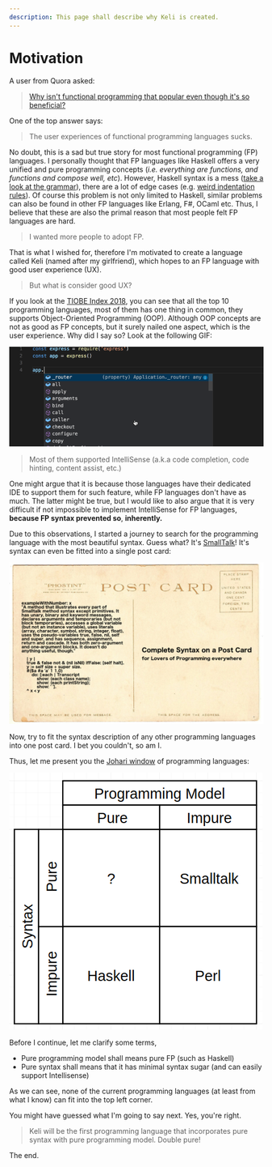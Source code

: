 ```yaml
---
description: This page shall describe why Keli is created.
---
```


# Motivation

A user from Quora asked: 

> [Why isn't functional programming that popular even though it's so beneficial?](https://www.quora.com/Why-isnt-functional-programming-that-popular-even-though-its-so-beneficial)

One of the top answer says: 

> The user experiences of functional programming languages sucks.

No doubt, this is a sad but true story for most functional programming  \(FP\) languages. I personally thought that FP languages like Haskell offers a very unified and pure programming concepts \(_i.e. everything are functions, and functions and compose well, etc_\). However, Haskell syntax is a mess \([take a look at the grammar](https://www.haskell.org/onlinereport/syntax-iso.html)\), there are a lot of edge cases \(e.g. [weird indentation rules](https://github.com/haskell/haskell-mode/wiki/Why-TAB-cycle-indentation-for-Haskell-is-a-hard-problem)\). Of course this problem is not only limited to Haskell, similar problems can also be found in other FP languages like Erlang, F\#, OCaml etc.  Thus, I believe that these are also the primal reason that most people felt FP languages are hard. 

> I wanted more people to adopt FP.

That is what I wished for, therefore I'm motivated to create a language called Keli \(named after my girlfriend\), which hopes to an FP language with good user experience \(UX\). 

> But what is consider good UX?

If you look at the [TIOBE Index 2018](https://www.tiobe.com/tiobe-index/), you can see that all the top 10 programming languages, most of them has one thing in common, they supports Object-Oriented Programming \(OOP\). Although OOP concepts are not as good as FP concepts, but it surely nailed one aspect, which is the user experience. Why did I say so? Look at the following GIF: 

![IntelliSense in action](.gitbook/assets/intellisense.gif)

> Most of them supported IntelliSense \(a.k.a code completion, code hinting, content assist, etc.\)

One might argue that it is because those languages have their dedicated IDE to support them for such feature, while FP languages don't have as much. The latter might be true, but I would like to also argue that it is very difficult if not impossible to implement IntelliSense for FP languages, **because FP syntax prevented so**, **inherently.**  

Due to this observations, I started a journey to search for the programming language with the most beautiful syntax. Guess what? It's [SmallTalk](https://en.wikipedia.org/wiki/Smalltalk)! It's syntax can even be fitted into a single post card:

![Smalltalk syntax in just a post card](.gitbook/assets/image%20%281%29.png)

Now, try to fit the syntax description of any other programming languages into one post card. I bet you couldn't, so am I. 

Thus, let me present you the [Johari window](https://en.wikipedia.org/wiki/Johari_window) of programming languages: 

![Johari window of programming languages \(sorry if I offended any Perl-ians\)](.gitbook/assets/image%20%282%29.png)

Before I continue, let me clarify some terms, 

* Pure programming model shall means pure FP \(such as Haskell\)
* Pure syntax shall means that it has minimal syntax sugar \(and can easily support Intellisense\)

As we can see,  none of the current programming languages \(at least from what I know\) can fit into the top left corner. 

You might have guessed what I'm going to say next. Yes, you're right. 

> Keli will be the first programming language that incorporates pure syntax with pure  programming model. Double pure!

The end.

